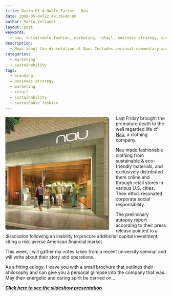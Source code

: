 ```yaml
---
title: Death Of A Noble Tailor - Nau
date: 2008-05-04T22:49:29+00:00
author: Mario Vellandi
layout: post
keywords:
  - nau, sustainable fashion, marketing, retail, business strategy, sustainability
description:
  - News about the dissolution of Nau. Includes personal commentary and link to brochure slideshow.
categories:
  - marketing
  - sustainability
tags:
  - branding
  - business strategy
  - marketing
  - retail
  - sustainability
  - sustainable fashion
---
```

<img class="alignleft" style="margin: 5px 20px 10px 0pt; float: left;" src="../wp-content/uploads/2008/05/nau1.jpg" alt="nau1" width="325" height="353" />Last Friday brought the premature death to the well regarded life of [Nau](http://www.nau.com/ "Nau clothing company"), a clothing company.

Nau made fashionable clothing from sustainable & eco-friendly materials, and exclusively distributed them online and through retail stores in various U.S. cities. Their ethos resonated corporate social responsibility.

The preliminary autopsy report according to their press release pointed to a dissolution following an inability to procure additional capital investment, citing a risk-averse American financial market.

This week, I will gather my notes taken from a recent university seminar and will write about their story and operations.

As a fitting eulogy, I leave you with a small brochure that outlines their philosophy and can give you a personal glimpse into the company that was. May their energetic and caring spirit be carried on&#8230;

_[**Click here to see the slideshow presentation**](http://flickr.com/photos/mvellandi/sets/72157604892914219/show/ "Nau brochure presentation company values ethics philosophy photos")_
